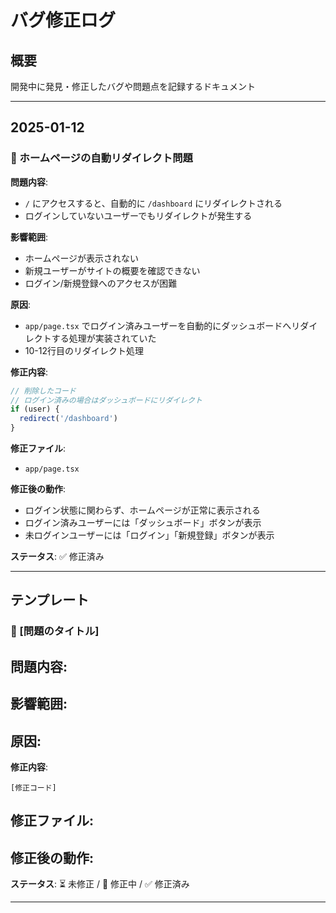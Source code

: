 # バグ修正ログ

## 概要
開発中に発見・修正したバグや問題点を記録するドキュメント

---

## 2025-01-12

### 🐛 ホームページの自動リダイレクト問題

**問題内容**:
- `/` にアクセスすると、自動的に `/dashboard` にリダイレクトされる
- ログインしていないユーザーでもリダイレクトが発生する

**影響範囲**:
- ホームページが表示されない
- 新規ユーザーがサイトの概要を確認できない
- ログイン/新規登録へのアクセスが困難

**原因**:
- `app/page.tsx` でログイン済みユーザーを自動的にダッシュボードへリダイレクトする処理が実装されていた
- 10-12行目のリダイレクト処理

**修正内容**:
```typescript
// 削除したコード
// ログイン済みの場合はダッシュボードにリダイレクト
if (user) {
  redirect('/dashboard')
}
```

**修正ファイル**:
- `app/page.tsx`

**修正後の動作**:
- ログイン状態に関わらず、ホームページが正常に表示される
- ログイン済みユーザーには「ダッシュボード」ボタンが表示
- 未ログインユーザーには「ログイン」「新規登録」ボタンが表示

**ステータス**: ✅ 修正済み

---

## テンプレート

### 🐛 [問題のタイトル]

**問題内容**:
- 

**影響範囲**:
- 

**原因**:
- 

**修正内容**:
```
[修正コード]
```

**修正ファイル**:
- 

**修正後の動作**:
- 

**ステータス**: ⏳ 未修正 / 🔄 修正中 / ✅ 修正済み

---